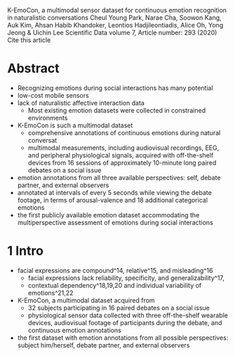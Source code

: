 K-EmoCon, a multimodal sensor dataset
  for continuous emotion recognition in naturalistic conversations
Cheul Young Park, Narae Cha, Soowon Kang, Auk Kim, Ahsan Habib Khandoker,
  Leontios Hadjileontiadis, Alice Oh, Yong Jeong & Uichin Lee 
Scientific Data volume 7, Article number: 293 (2020) Cite this article

# Abstract

* Recognizing emotions during social interactions has many potential
* low-cost mobile sensors
* lack of naturalistic affective interaction data
  * Most existing emotion datasets were collected in constrained environments
* K-EmoCon is such a multimodal dataset 
  * comprehensive annotations of continuous emotions during natural conversat
  * multimodal measurements, including audiovisual recordings, EEG, and
    peripheral physiological signals, acquired with off-the-shelf devices from
    16 sessions of approximately 10-minute long paired debates on a social
    issue
* emotion annotations from all three available perspectives:
  self, debate partner, and external observers
* annotated at intervals of every 5 seconds while viewing the debate footage,
  in terms of arousal-valence and 18 additional categorical emotions
* the first publicly available emotion dataset accommodating the
  multiperspective assessment of emotions during social interactions

# 1 Intro

* facial expressions are compound^14, relative^15, and misleading^16
  * facial expressions lack reliability, specificity, and generalizability^17,
  * contextual dependency^18,19,20 and individual variability of emotions^21,22
* K-EmoCon, a multimodal dataset acquired from 
  * 32 subjects participating in 16 paired debates on a social issue
  * physiological sensor data collected with three off-the-shelf wearable
    devices, audiovisual footage of participants during the debate, and
    continuous emotion annotations
* the first dataset with emotion annotations from all possible perspectives: 
  subject him/herself, debate partner, and external observers
